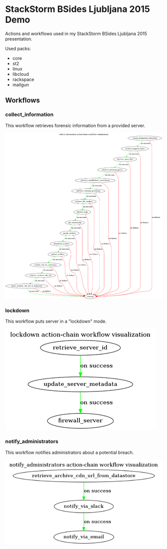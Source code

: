 # StackStorm BSides Ljubljana 2015 Demo

Actions and workflows used in my StackStorm BSides Ljubljana 2015 presentation.

Used packs:

* core
* st2
* linux
* libcloud
* rackspace
* mailgun

## Workflows

### collect_information

This workflow retrieves forensic information from a provided server.

![](https://raw.githubusercontent.com/Kami/stackstorm-bsides-demo/master/_images/collect_information.png)

### lockdown

This workflow puts server in a "lockdown" mode.

![](https://raw.githubusercontent.com/Kami/stackstorm-bsides-demo/master/_images/lockdown.png)

### notify_administrators

This workflow notifies administrators about a potential breach.

![](https://raw.githubusercontent.com/Kami/stackstorm-bsides-demo/master/_images/notify_administrators.png)
